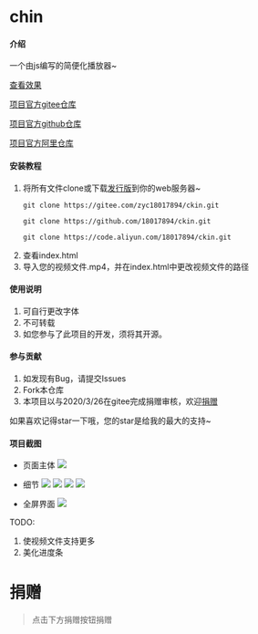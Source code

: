 # chin

#### 介绍
一个由js编写的简便化播放器~

[查看效果](http://blog.zyczy.com.cn/demo)

[项目官方gitee仓库](https://gitee.com/zyc18017894/ckin)

[项目官方github仓库](https://github.com/18017894/ckin)

[项目官方阿里仓库](https://code.aliyun.com/18017894/ckin)

#### 安装教程

1.  将所有文件clone或下载[发行版](https://gitee.com/zyc18017894/ckin/releases)到你的web服务器~
    ```
    git clone https://gitee.com/zyc18017894/ckin.git
    ```
    ```
    git clone https://github.com/18017894/ckin.git
    ```
    ```
    git clone https://code.aliyun.com/18017894/ckin.git
    ```
2.  查看index.html
3.  导入您的视频文件.mp4，并在index.html中更改视频文件的路径

#### 使用说明

1.  可自行更改字体
2.  不可转载
3.  如您参与了此项目的开发，须将其开源。

#### 参与贡献

1.  如发现有Bug，请提交Issues
2.  Fork本仓库
3.  本项目以与2020/3/26在gitee完成捐赠审核，欢迎[捐赠](https://gitee.com/zyc18017894/ckin#%E6%8D%90%E8%B5%A0)

如果喜欢记得star一下哦，您的star是给我的最大的支持~

#### 项目截图
- 页面主体
![](https://images.gitee.com/uploads/images/2020/0326/183233_9cf53625_5726352.jpeg)

- 细节
![](https://images.gitee.com/uploads/images/2020/0326/183301_9438c9a3_5726352.jpeg)
![](https://images.gitee.com/uploads/images/2020/0326/183333_feb4a894_5726352.jpeg)
![](https://images.gitee.com/uploads/images/2020/0326/183347_e45ff0da_5726352.jpeg)
![](https://images.gitee.com/uploads/images/2020/0326/183358_48f38758_5726352.jpeg)

- 全屏界面
![](https://images.gitee.com/uploads/images/2020/0326/183416_63f0b2e7_5726352.jpeg)

TODO:
1.  使视频文件支持更多
2.  美化进度条

# 捐赠
> 点击下方捐赠按钮捐赠